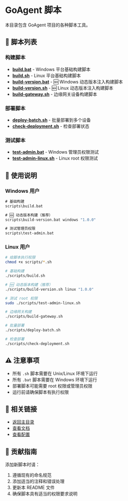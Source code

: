 # GoAgent 脚本

本目录包含 GoAgent 项目的各种脚本工具。

## 🔧 脚本列表

### 构建脚本
- **[build.bat](build.bat)** - Windows 平台基础构建脚本
- **[build.sh](build.sh)** - Linux 平台基础构建脚本  
- **[build-version.bat](build-version.bat)** - 🆕 Windows 动态版本注入构建脚本
- **[build-version.sh](build-version.sh)** - 🆕 Linux 动态版本注入构建脚本
- **[build-gateway.sh](build-gateway.sh)** - 边缘网关设备构建脚本

### 部署脚本
- **[deploy-batch.sh](deploy-batch.sh)** - 批量部署到多个设备
- **[check-deployment.sh](check-deployment.sh)** - 检查部署状态

### 测试脚本
- **[test-admin.bat](test-admin.bat)** - Windows 管理员权限测试
- **[test-admin-linux.sh](test-admin-linux.sh)** - Linux root 权限测试

## 🚀 使用说明

### Windows 用户

```cmd
# 基础构建
scripts\build.bat

# 🆕 动态版本构建（推荐）
scripts\build-version.bat windows "1.0.0"

# 测试管理员权限
scripts\test-admin.bat
```

### Linux 用户

```bash
# 给脚本执行权限
chmod +x scripts/*.sh

# 基础构建
./scripts/build.sh

# 🆕 动态版本构建（推荐）
./scripts/build-version.sh linux "1.0.0"

# 测试 root 权限
sudo ./scripts/test-admin-linux.sh

# 边缘网关构建
./scripts/build-gateway.sh

# 批量部署
./scripts/deploy-batch.sh

# 检查部署
./scripts/check-deployment.sh
```

## ⚠️ 注意事项

- 所有 `.sh` 脚本需要在 Unix/Linux 环境下运行
- 所有 `.bat` 脚本需要在 Windows 环境下运行
- 部署脚本可能需要 root 权限或管理员权限
- 运行前请确保脚本有执行权限

## 🔗 相关链接

- [返回主目录](../README.md)
- [查看文档](../docs/)
- [查看配置](../configs/)

## 🤝 贡献指南

添加新脚本时请：

1. 遵循现有的命名规范
2. 添加适当的注释和错误处理
3. 更新本 README 文件
4. 确保脚本具有适当的权限要求说明
